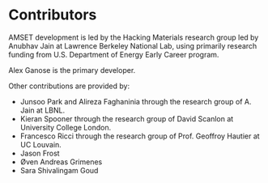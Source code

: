 # Contributors

AMSET development is led by the Hacking Materials research group led by
Anubhav Jain at Lawrence Berkeley National Lab, using primarily research funding
from U.S. Department of Energy Early Career program.

Alex Ganose is the primary developer.

Other contributions are provided by:

* Junsoo Park and Alireza Faghaninia through the research group of A. Jain at LBNL.
* Kieran Spooner through the research group of David Scanlon at University College London.
* Francesco Ricci through the research group of Prof. Geoffroy Hautier at UC Louvain.
* Jason Frost
* Øven Andreas Grimenes
* Sara Shivalingam Goud
